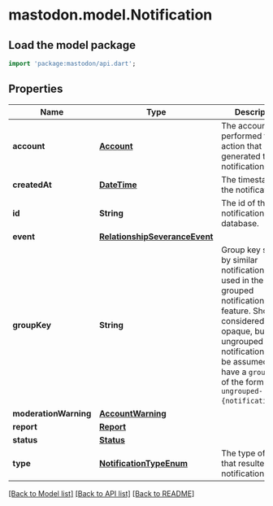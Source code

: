 # mastodon.model.Notification

## Load the model package
```dart
import 'package:mastodon/api.dart';
```

## Properties
Name | Type | Description | Notes
------------ | ------------- | ------------- | -------------
**account** | [**Account**](Account.md) | The account that performed the action that generated the notification. | 
**createdAt** | [**DateTime**](DateTime.md) | The timestamp of the notification. | 
**id** | **String** | The id of the notification in the database. | 
**event** | [**RelationshipSeveranceEvent**](RelationshipSeveranceEvent.md) |  | [optional] 
**groupKey** | **String** | Group key shared by similar notifications, to be used in the grouped notifications feature. Should be considered opaque, but ungrouped notifications can be assumed to have a `group_key` of the form `ungrouped-{notification_id}`. | [optional] 
**moderationWarning** | [**AccountWarning**](AccountWarning.md) |  | [optional] 
**report** | [**Report**](Report.md) |  | [optional] 
**status** | [**Status**](Status.md) |  | [optional] 
**type** | [**NotificationTypeEnum**](NotificationTypeEnum.md) | The type of event that resulted in the notification. | [optional] 

[[Back to Model list]](../README.md#documentation-for-models) [[Back to API list]](../README.md#documentation-for-api-endpoints) [[Back to README]](../README.md)



